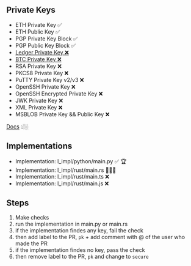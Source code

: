 ## Private Keys

-   ETH Private Key ✅
-   ETH Public Key ✅
-   PGP Private Key Block ✅
-   PGP Public Key Block ✅
-   [Ledger Private Key ❌](https://www.ledger.com/academy/glossary/private-key)
-   [BTC Private Key ❌](https://www.ledger.com/academy/glossary/private-key)
-   RSA Private Key ❌
-   PKCS8 Private Key ❌
-   PuTTY Private Key v2/v3 ❌
-   OpenSSH Private Key ❌
-   OpenSSH Encrypted Private Key ❌
-   JWK Private Key ❌
-   XML Private Key ❌
-   MSBLOB Private Key && Public Key ❌

[Docs](https://phpseclib.com/docs/rsa-keys) 👆🏼

## Implementations

-   Implementation: l_impl/python/main.py ✅ 🏆
-   Implementation: l_impl/rust/main.rs 🧑🏼‍🏭
-   Implementation: l_impl/rust/main.ts ❌
-   Implementation: l_impl/rust/main.js ❌

## Steps

1.  Make checks
2.  run the implementation in main.py or main.rs
3.  if the implementation findes any key, fail the check
4.  then add label to the PR, `pk` + add comment with @ of the user who made the PR
5.  if the implementation findes no key, pass the check
6.  then remove label to the PR, `pk` and change to `secure`

